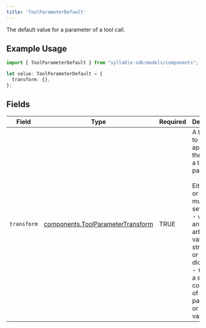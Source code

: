 ```yaml
---
title: 'ToolParameterDefault'
---
```


The default value for a parameter of a tool call.

## Example Usage

```typescript
import { ToolParameterDefault } from "syllable-sdk/models/components";

let value: ToolParameterDefault = {
  transform: {},
};
```

## Fields

| Field                                                                                                                                                                                                                                        | Type                                                                                                                                                                                                                                         | Required                                                                                                                                                                                                                                     | Description                                                                                                                                                                                                                                  |
| -------------------------------------------------------------------------------------------------------------------------------------------------------------------------------------------------------------------------------------------- | -------------------------------------------------------------------------------------------------------------------------------------------------------------------------------------------------------------------------------------------- | -------------------------------------------------------------------------------------------------------------------------------------------------------------------------------------------------------------------------------------------- | -------------------------------------------------------------------------------------------------------------------------------------------------------------------------------------------------------------------------------------------- |
| `transform`                                                                                                                                                                                                                                  | [components.ToolParameterTransform](/sdk-docs/models/components/toolparametertransform)                                                                                                                                                       | TRUE                                                                                                                                                                                                                           | A transform to be applied to the value of a tool parameter.<br/><br/>Either `value` or `format` must be set:<br/>- `value` is any arbitrary value: string, list or dictionary.<br/>- `format` is a string composed of other parameters or context variables. |
